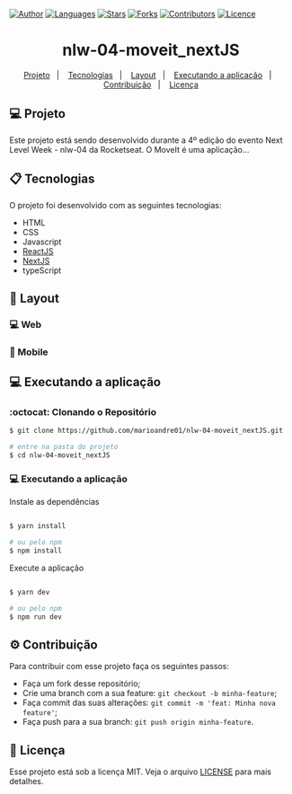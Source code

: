 [![Author](https://img.shields.io/badge/author-marioandre01-61dafb?style=flat-square)](https://github.com/marioandre01)
[![Languages](https://img.shields.io/github/languages/count/marioandre01/nlw-04-moveit_nextJS?color=%2361dafb&style=flat-square)](#)
[![Stars](https://img.shields.io/github/stars/marioandre01/nlw-04-moveit_nextJS?color=61dafb&style=flat-square)](https://github.com/marioandre01/nlw-04-moveit_nextJS/stargazers)
[![Forks](https://img.shields.io/github/forks/marioandre01/nlw-04-moveit_nextJS?color=%2361dafb&style=flat-square)](https://github.com/marioandre01/nlw-04-moveit_nextJS/network/members)
[![Contributors](https://img.shields.io/github/contributors/marioandre01/nlw-04-moveit_nextJS?color=61dafb&style=flat-square)](https://github.com/marioandre01/nlw-04-moveit_nextJS/graphs/contributors)
[![Licence](https://img.shields.io/github/license/marioandre01/nlw-04-moveit_nextJS?color=%2361dafb&style=flat-square)](https://github.com/marioandre01/nlw-04-moveit_nextJS/blob/master/LICENCE.md)


<h1 align="center">
    nlw-04-moveit_nextJS
</h1>

<p align="center"> 
  <a href="#-projeto">Projeto</a>&nbsp;&nbsp;&nbsp;|&nbsp;&nbsp;&nbsp;
  <a href="#-tecnologias">Tecnologias</a>&nbsp;&nbsp;&nbsp;|&nbsp;&nbsp;&nbsp;
  <a href="#-layout">Layout</a>&nbsp;&nbsp;&nbsp;|&nbsp;&nbsp;&nbsp;
  <a href="#-executando-a-aplicação">Executando a aplicação</a>&nbsp;&nbsp;&nbsp;|&nbsp;&nbsp;&nbsp;
  <a href="#gear-contribuição">Contribuição</a>&nbsp;&nbsp;&nbsp;|&nbsp;&nbsp;&nbsp;
  <a href="#memo-licença">Licença</a>
</p>

## 💻 Projeto

Este projeto está sendo desenvolvido durante a 4º edição do evento Next Level Week - nlw-04 da Rocketseat. O MoveIt é uma aplicação...

<!-- O resultado da aplicação pode ser acessado através da seguinte URL: [https://onepiece-quiz-imersao-react-next-js.marioandre01.vercel.app/](https://onepiece-quiz-imersao-react-next-js.marioandre01.vercel.app/) -->


## 📋 Tecnologias

O projeto foi desenvolvido com as seguintes tecnologias:

- HTML
- CSS
- Javascript
- [ReactJS](https://pt-br.reactjs.org/)
- [NextJS](https://nextjs.org/)
- typeScript

## 🎨 Layout

### 💻 Web 

<!-- <p align="center">
  <img alt="covid19_react_page_web" title="covid19_react_page_web" src="img/onePiece_quiz_tela_desktop.png" width="800px">
</p> -->

### 📱 Mobile 
<!-- <p align="center">
  <img alt="Happy Web" title="Happy Web" src="img/onePiece_quiz_tela_mobile.png" width="250px">
</p> -->

## 💻 Executando a aplicação

### :octocat: Clonando o Repositório

```bash
$ git clone https://github.com/marioandre01/nlw-04-moveit_nextJS.git

# entre na pasta do projeto
$ cd nlw-04-moveit_nextJS
```
### 💻 Executando a aplicação

Instale as dependências

```bash

$ yarn install

# ou pelo npm
$ npm install

```

Execute a aplicação

```bash

$ yarn dev

# ou pelo npm
$ npm run dev

```
## :gear: Contribuição

Para contribuir com esse projeto faça os seguintes passos:

- Faça um fork desse repositório;
- Crie uma branch com a sua feature: `git checkout -b minha-feature`;
- Faça commit das suas alterações: `git commit -m 'feat: Minha nova feature'`;
- Faça push para a sua branch: `git push origin minha-feature`.

## :memo: Licença

Esse projeto está sob a licença MIT. Veja o arquivo [LICENSE](./LICENSE) para mais detalhes.




